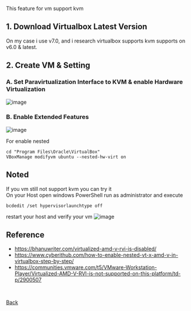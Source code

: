 This feature for vm support kvm

## 1. Download Virtualbox Latest Version
On my case i use v7.0, and i research virtualbox supports kvm supports on v6.0 & latest.

## 2. Create VM & Setting 
### A. Set Paravirtualization Interface to KVM & enable Hardware Virtualization
![image](https://user-images.githubusercontent.com/59303583/218284404-43cb1352-94e5-4228-83ff-a3c0971506bd.png)
<p>

### B. Enable Extended Features
![image](https://user-images.githubusercontent.com/59303583/218284412-95d16108-cf08-4ab7-9cdc-b792c84a412a.png)

For enable nested
```
cd "Program Files\Oracle\VirtualBox"
VBoxManage modifyvm ubuntu --nested-hw-virt on
```

## Noted
If you vm still not support kvm you can try it<br>
On your Host open windows PowerShell run as administrator and execute
```
bcdedit /set hypervisorlaunchtype off
```
restart your host and verify your vm
![image](https://user-images.githubusercontent.com/59303583/218285169-841ec5e4-208d-4605-be29-c539120d0a0f.png)

  
## Reference<br>
- https://bhanuwriter.com/virtualized-amd-v-rvi-is-disabled/
- https://www.cyberithub.com/how-to-enable-nested-vt-x-amd-v-in-virtualbox-step-by-step/
- https://communities.vmware.com/t5/VMware-Workstation-Player/Virtualized-AMD-V-RVI-is-not-supported-on-this-platform/td-p/2900507

<br>


[Back](../)
